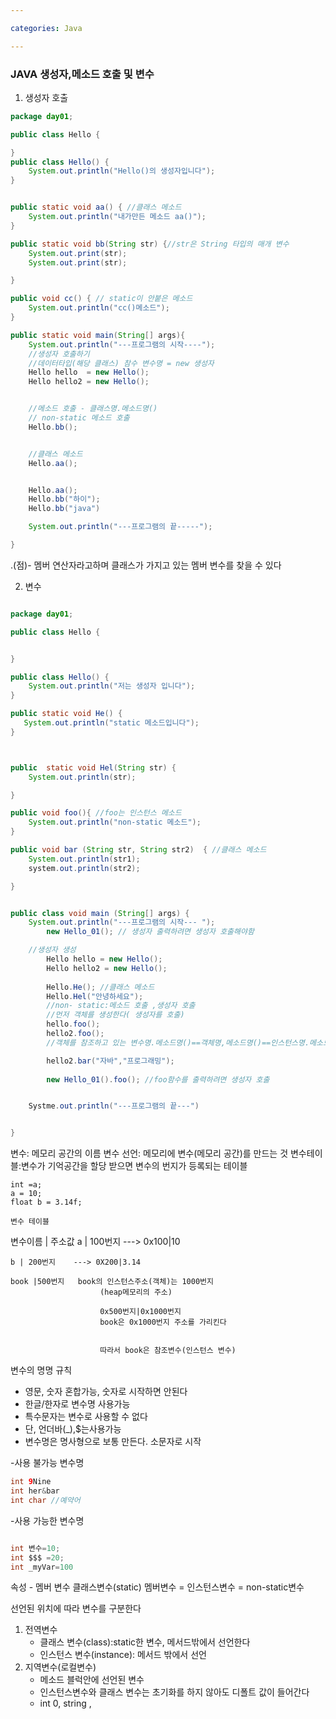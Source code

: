 ```yaml
---

categories: Java

---
```




### JAVA 생성자,메소드 호출 및 변수

1. 생성자 호출


```java   
package day01;

public class Hello {

}
public class Hello() {
    System.out.println("Hello()의 생성자입니다");
}


public static void aa() { //클래스 메소드
    System.out.println("내가만든 메소드 aa()");
}

public static void bb(String str) {//str은 String 타입의 매개 변수
    System.out.print(str);
    System.out.print(str);

}

public void cc() { // static이 안붙은 메소드
    System.out.println("cc()메소드"); 
}

public static void main(String[] args){
    System.out.println("---프로그램의 시작----");
    //생성자 호출하기
    //데이터타입(해당 클래스) 참수 변수명 = new 생성자
    Hello hello  = new Hello();
    Hello hello2 = new Hello();


    //메소드 호출 - 클래스명.메소드명()
    // non-static 메소드 호출
    Hello.bb(); 


    //클래스 메소드
    Hello.aa(); 


    Hello.aa();
    Hello.bb("하이");
    Hello.bb("java")

    System.out.println("---프로그램의 끝-----");

}
```

.(점)- 멤버 연산자라고하며 클래스가 가지고 있는 멤버 변수를 찾을 수 있다


2. 변수 




```java

package day01;

public class Hello {


}

public class Hello() {
    System.out.println("저는 생성자 입니다");
}

public static void He() {
   System.out.println("static 메소드입니다"); 
}



public  static void Hel(String str) {
    System.out.println(str);    

}

public void foo(){ //foo는 인스턴스 메소드
    System.out.println("non-static 메소드");
}

public void bar (String str, String str2)  { //클래스 메소드
    System.out.println(str1);
    system.out.println(str2);

}


public class void main (String[] args) {
    System.out.println("---프로그램의 시작--- ");
        new Hello_01(); // 생성자 출력하려면 생성자 호출해야함

    //생성자 생성
        Hello hello = new Hello();
        Hello hello2 = new Hello();
    
        Hello.He(); //클래스 메소드
        Hello.Hel("안녕하세요");
        //non- static:메소드 호출 ,생성자 호출
        //먼저 객체를 생성한다( 생성자를 호출)
        hello.foo();
        hello2.foo();
        //객체를 참조하고 있는 변수명.메소드명()==객체명,메소드명()==인스턴스명.메소드명()

        hello2.bar("자바","프로그래밍");
    
        new Hello_01().foo(); //foo함수를 출력하려면 생성자 호출


    Systme.out.println("---프로그램의 끝---")


}

```

변수: 메모리 공간의 이름
변수 선언: 메모리에 변수(메모리 공간)를 만드는 것
변수테이블:변수가 기억공간을 할당 받으면 변수의 번지가 등록되는 테이블 
```
int =a;
a = 10;
float b = 3.14f;
```

    변수 테이블

변수이름 | 주소값
    a | 100번지    ---> 0x100|10

    b | 200번지    ---> 0X200|3.14

    book |500번지   book의 인스턴스주소(객체)는 1000번지
                        (heap메모리의 주소)
    
                        0x500번지|0x1000번지
                        book은 0x1000번지 주소를 가리킨다

                        
                        따라서 book은 참조변수(인스턴스 변수)
 


변수의 명명 규칙
- 영문, 숫자 혼합가능, 숫자로 시작하면 안된다
- 한글/한자로 변수명 사용가능
- 특수문자는 변수로 사용할 수 없다
- 단, 언더바(_),$는사용가능
- 변수명은 명사형으로 보통 만든다. 소문자로 시작

-사용 불가능 변수명
```java
int 9Nine
int her&bar
int char //예약어

```

-사용 가능한 변수명
```java

int 변수=10;
int $$$ =20;
int _myVar=100
```



속성 - 멤버 변수
클래스변수(static)
멤버변수 = 인스턴스변수 = non-static변수


선언된 위치에 따라 변수를 구분한다
1. 전역변수
   - 클래스 변수(class):static한 변수, 메서드밖에서 선언한다
   - 인스턴스 변수(instance): 메서드 밖에서 선언 
2. 지역변수(로컬변수)
   - 메소드 블럭안에 선언된 변수
   - 인스턴스변수와 클래스 변수는 초기화를 하지 않아도 디폴트 값이 들어간다
   - int 0, string  , 



